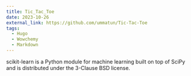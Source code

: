 ```yaml
---
title: Tic_Tac_Toe
date: 2023-10-26
external_link: https://github.com/ummatun/Tic-Tac-Toe
tags:
  - Hugo
  - Wowchemy
  - Markdown
---
```


scikit-learn is a Python module for machine learning built on top of SciPy and is distributed under the 3-Clause BSD license.

<!--more-->
